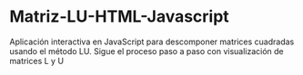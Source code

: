 # Matriz-LU-HTML-Javascript
Aplicación interactiva en JavaScript para descomponer matrices cuadradas usando el método LU. Sigue el proceso paso a paso con visualización de matrices L y U
